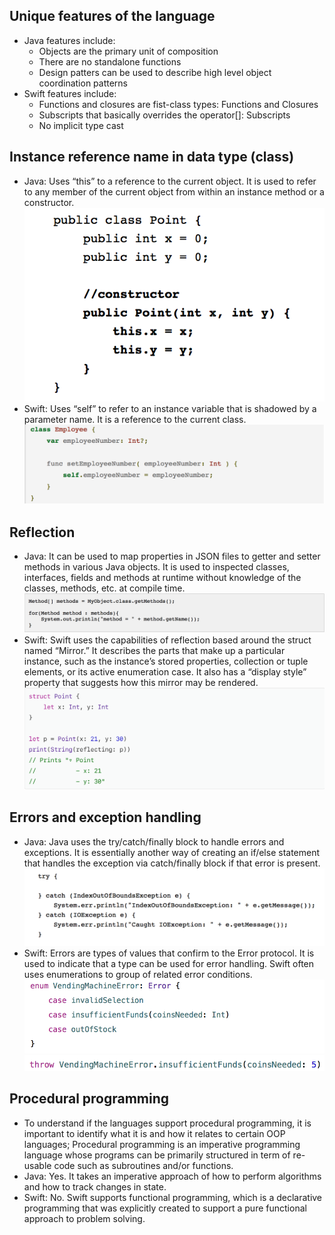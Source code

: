 ## Unique features of the language
  * Java features include:
    * Objects are the primary unit of composition
    * There are no standalone functions
    *	Design patters can be used to describe high level object coordination patterns
  * Swift features include:
    * Functions and closures are fist-class types: Functions and Closures
    * Subscripts that basically overrides the operator[]: Subscripts
    * No implicit type cast
## Instance reference name in data type (class)
  * Java: Uses “this” to a reference to the current object. It is used to refer to any member of the current object from      within an instance method or a constructor.
  ![Example:](Java-thisExample.png)
  * Swift: Uses “self” to refer to an instance variable that is shadowed by a parameter name. It is a reference to the current class.
  ![Example:](Swift-selfExample.png)
## Reflection
  * Java: It can be used to map properties in JSON files to getter and setter methods in various Java objects. It is used to inspected classes, interfaces, fields and methods at runtime without knowledge of the classes, methods, etc. at compile time.
  ![Example:](Java-reflectionExample.png)
  * Swift: Swift uses the capabilities of reflection based around the struct named “Mirror.” It describes the parts that make up a particular instance, such as the instance’s stored properties, collection or tuple elements, or its active enumeration case. It also has a “display style” property that suggests how this mirror may be rendered.
  ![Example:](Swift-reflectionExample.png)
## Errors and exception handling
  * Java: Java uses the try/catch/finally block to handle errors and exceptions. It is essentially another way of creating an if/else statement that handles the exception via catch/finally block if that error is present.
  ![Example:](Java-errorExample.png)
  * Swift: Errors are types of values that confirm to the Error protocol. It is used to indicate that a type can be used for error handling. Swift often uses enumerations to group of related error conditions.
  ![Example:](Swift-errorExample.png)
  ![](Swift-errorExample(2).png)
## Procedural programming
  * To understand if the languages support procedural programming, it is important to identify what it is and how it relates to certain OOP languages; Procedural programming is an imperative programming language whose programs can be primarily structured in term of re-usable code such as subroutines and/or functions.
  * Java: Yes. It takes an imperative approach of how to perform algorithms and how to track changes in state.
  * Swift: No. Swift supports functional programming, which is a declarative programming that was explicitly created to support a pure functional approach to problem solving.




  
